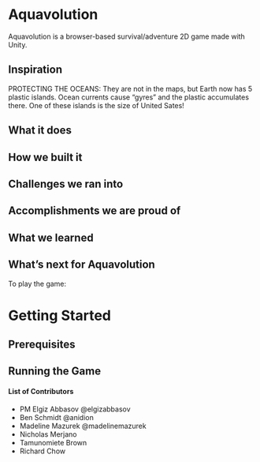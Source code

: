 # Aquavolution
Aquavolution is a browser-based survival/adventure 2D game made with Unity.

## Inspiration
PROTECTING THE OCEANS:
They are not in the maps, but Earth now has 5 plastic islands. Ocean currents cause “gyres” and the plastic accumulates there. One of these islands is the size of United Sates!

## What it does 
## How we built it
## Challenges we ran into 
## Accomplishments we are proud of
## What we learned
## What’s next for Aquavolution

To play the game:

# Getting Started
## Prerequisites

## Running the Game

#### List of Contributors
- PM Elgiz Abbasov @elgizabbasov
- Ben Schmidt @anidion
- Madeline Mazurek @madelinemazurek
- Nicholas Merjano
- Tamunomiete Brown
- Richard Chow

